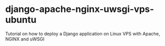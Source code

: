 # django-apache-nginx-uwsgi-vps-ubuntu
Tutorial on how to deploy a Django application on Linux VPS with Apache, NGINX and uWSGI
